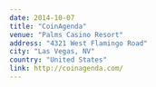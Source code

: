 ```yaml
---
date: 2014-10-07
title: "CoinAgenda"
venue: "Palms Casino Resort"
address: "4321 West Flamingo Road"
city: "Las Vegas, NV"
country: "United States"
link: http://coinagenda.com/
---
```

